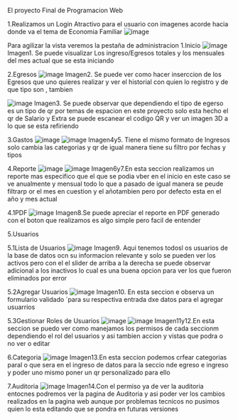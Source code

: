 El proyecto Final de Programacion Web


1.Realizamos un Login Atractivo para el usuario con imagenes acorde hacia donde va el tema de Economia Familiar
![image](https://github.com/user-attachments/assets/fdbedf4b-c5fd-4253-9963-58cdc988504b)

Para agilizar la vista veremos la pestaña de administracion
1.Inicio
![image](https://github.com/user-attachments/assets/006f73bd-4803-4166-bec0-ac914addf1a9)
Imagen1. Se puede visualizar Los ingreso/Egresos totales y los mensuales del mes actual que se esta iniciando

2.Egresos
![image](https://github.com/user-attachments/assets/f756c12e-ee43-45ae-8693-1ab5c6a7fda6)
Imagen2. Se puede ver como hacer inserccion de los Egresos que uno quieres realizar y ver el historial con quien lo registro y de que tipo son , tambien 

![image](https://github.com/user-attachments/assets/96579107-6d30-407e-bd3a-4497ca073b28)
Imagen3. Se puede observar que dependiendo el tipo de egerso es un tipo de qr por temas de espacion en este proyecto solo esta hecho el qr de Salario y Extra se 
puede escanear el codigo QR y ver un imagen 3D a lo que se esta refiriendo

3.Gastos
![image](https://github.com/user-attachments/assets/e5167ad8-5a88-46c0-b9d7-f683cbdca494)
![image](https://github.com/user-attachments/assets/154cefc6-0d9f-4fe8-85ca-43908f2af5de)
Imagen4y5. Tiene el mismo formato de Ingresos solo cambia las categorias y qr de igual manera tiene su filtro por fechas y tipos

4.Reporte
![image](https://github.com/user-attachments/assets/c64b0bc5-c15e-4c20-9402-988f2c661a4e)
![image](https://github.com/user-attachments/assets/d128e252-8ccb-4504-866c-c739e79d196b)
Imagen6y7.En esta seccion realizamos un reporte mas especifico que el que se podia vber en el inicio en este caso se ve anualmente y mensual todo lo que a pasado
de igual manera se peude filtrarp or el mes en cuestion y el añotambien pero por defecto esta en el año y mes actual

  4.1PDF
  ![image](https://github.com/user-attachments/assets/a9b48567-003a-4990-95a0-ea47911f4ada)
  Imagen8.Se puede apreciar el reporte en PDF generado con el boton que realizamos es algo simple pero facil de entender

5.Usuarios

  5.1Lista de Usuarios
  ![image](https://github.com/user-attachments/assets/983513b4-2fc2-44d0-b007-3ccd82d49af1)
  Imagen9. Aqui tenemos todosl os usuarios de la base de datos ocn su informacion relevante y solo se pueden ver los activos pero con el el slider 
  de arriba a la derecha se puede observar adicional a los inactivos lo cual es una buena opcion para ver los que fueron eliminados por error

  5.2Agregar Usuarios
  ![image](https://github.com/user-attachments/assets/803a2d6c-78c0-4064-a199-c96860c275de)
  Imagen10. En esta seccion e observa un formulario validado ´para su respectiva entrada dxe datos para el agregar usuarrios

  5.3Gestionar Roles de Usuarios
  ![image](https://github.com/user-attachments/assets/3ce46bba-da1c-416a-bca1-4cfad2cd974d)
  ![image](https://github.com/user-attachments/assets/20bd1eda-56b8-475f-abfe-dea7248d0241)
  Imagen11y12.En esta seccion se puedo ver como manejamos los permisos de cada seccionm dependiendo el rol  del usuarios y asi tambien accion y vistas 
  que podra o no ver o editar

6.Categoria
![image](https://github.com/user-attachments/assets/5a2ab4ba-9f07-4383-b4c1-e0c657d2b5ec)
Imagen13.En esta  seccion podemos crfear categorias paral o que sera en el ingreso de datos para la seccio nde egreso e ingreso y poder uno mismo 
poner un qr personalizado para ello

7.Auditoria
![image](https://github.com/user-attachments/assets/b27177cb-f3b0-4dca-97d4-534af3d97419)
Imagen14.Con el permiso ya de ver la auditoria entocnes podremos ver la pagina de Auditoria y asi poder ver los cambios realizados en la pagina web
aunque por problemas tecnicos no pusimos quien lo esta editando que se pondra en futuras versiones


  








